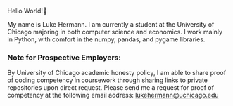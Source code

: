 Hello World!👋

My name is Luke Hermann. I am currently a student at the University of Chicago majoring in both computer science and economics. I work mainly in Python, with comfort in the numpy, pandas, and pygame libraries.

### Note for Prospective Employers:
By University of Chicago academic honesty policy, I am able to share proof of coding competency in coursework through sharing links to private repositories upon direct request. Please send me a request for proof of competency at the following email address: lukehermann@uchicago.edu
